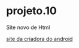 # projeto.10
 Site novo  de Html 

 <a href="https://sa37e.github.io/projeto.10/responsi"> site da criadora do android</a>
